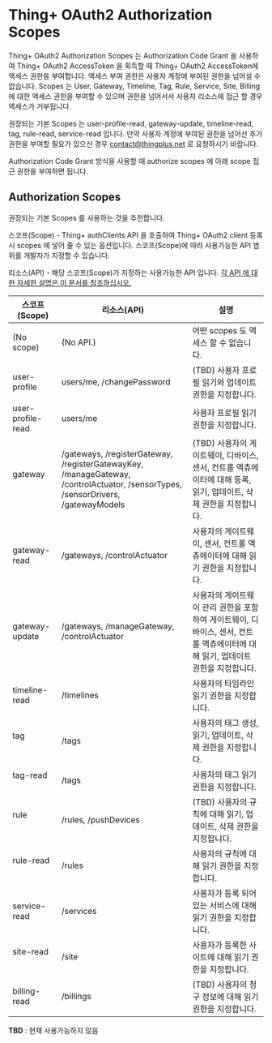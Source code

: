 # Thing+ OAuth2 Authorization Scopes
Thing+ OAuth2 Authorization Scopes 는 Authorization Code Grant 을 사용하여 Thing+ OAuth2 AccessToken 을 획득할 때 Thing+ OAuth2 AccessToken에 액세스 권한을 부여합니다. 액세스 부여 권한은 사용자 계정에 부여된 권한을 넘어설 수 없습니다. Scopes 는 User, Gateway, Timeline, Tag, Rule, Service, Site, Billing 에 대한 액세스 권한을 부여할 수 있으며 권한을 넘어서서 사용자 리소스에 접근 할 경우 액세스가 거부됩니다.

권장되는 기본 Scopes 는 user-profile-read, gateway-update, timeline-read, tag, rule-read, service-read 입니다. 만약 사용자 계정에 부여된 권한을 넘어선 추가 권한을 부여할 필요가 있으신 경우 contact@thingplus.net 로 요청하시기 바랍니다.

Authorization Code Grant 방식을 사용할 때 authorize scopes 에 아래 scope 접근 권한을 부여하면 됩니다.

## Authorization Scopes

권장되는 기본 Scopes 를 사용하는 것을 추천합니다.

스코프(Scope) - Thing+ authClients API 을 호출하여 Thing+ OAuth2 client 등록시 scopes 에 넣어 줄 수 있는 옵션입니다. 스코프(Scope)에 따라 사용가능한 API 범위를 개발자가 지정할 수 있습니다.

리소스(API) - 해당 스코프(Scope)가 지정하는 사용가능한 API 입니다. [각 API 에 대한 자세한 설명은 이 문서를 참조하십시오.](https://thingplus.api-docs.io)

| 스코프(Scope) | 리소스(API) | 설명
| - | - | -
| (No scope)         | (No API.)| 어떤 scopes 도 액세스 할 수 없습니다.
| user-profile       | users/me, /changePassword | (TBD) 사용자 프로필 읽기와 업데이트 권한을 지정합니다.
| user-profile-read  | users/me | 사용자 프로필 읽기 권한을 지정합니다.
| gateway            | /gateways, /registerGateway, /registerGatewayKey, /manageGateway, /controlActuator, /sensorTypes, /sensorDrivers, /gatewayModels | (TBD) 사용자의 게이트웨이, 디바이스, 센서, 컨트롤 액츄에이터에 대해 등록, 읽기, 업데이트, 삭제 권한을 지정합니다.
| gateway-read       | /gateways, /controlActuator | 사용자의 게이트웨이, 센서, 컨트롤 액츄에이터에 대해 읽기 권한을 지정합니다.
| gateway-update     | /gateways, /manageGateway,  /controlActuator | 사용자의 게이트웨이 관리 권한을 포함하여 게이트웨이, 디바이스, 센서, 컨트롤 액츄에이터에 대해 읽기, 업데이트 권한을 지정합니다.
| timeline-read      | /timelines | 사용자의 타임라인 읽기 권한을 지정합니다.
| tag                | /tags | 사용자의 태그 생성, 읽기, 업데이트, 삭제 권한을 지정합니다.
| tag-read           | /tags | 사용자의 태그 읽기 권한을 지정합니다.
| rule               | /rules, /pushDevices | (TBD) 사용자의 규칙에 대해 읽기, 업데이트, 삭제 권한을 지정합니다.
| rule-read          | /rules | 사용자의 규칙에 대해 읽기 권한을 지정합니다.
| service-read       | /services | 사용자가 등록 되어있는 서비스에 대해 읽기 권한을 지정합니다.
| site-read          | /site | 사용자가 등록한 사이트에 대해 읽기 권한을 지정합니다.
| billing-read       | /billings | (TBD) 사용자의 청구 정보에 대해 읽기 권한을 지정합니다.

**TBD** : 현재 사용가능하지 않음
